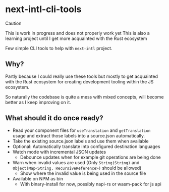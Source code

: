 # next-intl-cli-tools

> [!CAUTION]
> This is work in progress and does not properly work yet
> This is also a learning project until I get more acquainted with the Rust ecosystem

Few simple CLI tools to help with `next-intl` project.

## Why?

Partly because I could really use these tools but mostly to get acquainted with the Rust ecosystem for creating development tooling within the JS ecosystem.

So naturally the codebase is quite a mess with mixed concepts, will become better as I keep improving on it.

## What should it do once ready?

- Read your component files for `useTranslation` and `getTranslation` usage and extract those labels into a source.json automatically.
- Take the existing source.json labels and use them when available
- Optional: Automatically translate into configured destination languages
- Watch mode with incremental JSON updates
    - Debounce updates when for example git operations are being done
- Warn when invalid values are used (Only `String(String)` and `Object(Map<String, RecursiveReference>)` should be allowed)
    - Show where the invalid value is being used in the source file
- Available on NPM as bin
    - With binary-install for now, possibly napi-rs or wasm-pack for js api
